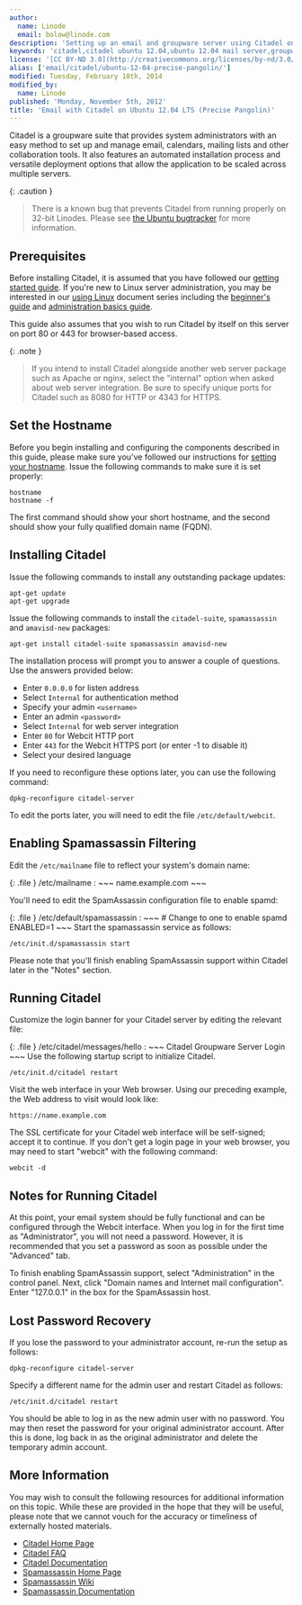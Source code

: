 ```yaml
---
author:
  name: Linode
  email: bolow@linode.com
description: 'Setting up an email and groupware server using Citadel on an Ubuntu 12.04 LTS (Precise Pangolin) Linode VPS.'
keywords: 'citadel,citadel ubuntu 12.04,ubuntu 12.04 mail server,groupware,email server'
license: '[CC BY-ND 3.0](http://creativecommons.org/licenses/by-nd/3.0/us/)'
alias: ['email/citadel/ubuntu-12-04-precise-pangolin/']
modified: Tuesday, February 18th, 2014
modified_by:
  name: Linode
published: 'Monday, November 5th, 2012'
title: 'Email with Citadel on Ubuntu 12.04 LTS (Precise Pangolin)'
---
```


Citadel is a groupware suite that provides system administrators with an easy method to set up and manage email, calendars, mailing lists and other collaboration tools. It also features an automated installation process and versatile deployment options that allow the application to be scaled across multiple servers.

{: .caution }
>
> There is a known bug that prevents Citadel from running properly on 32-bit Linodes. Please see [the Ubuntu bugtracker](https://bugs.launchpad.net/ubuntu/+source/citadel/+bug/911732) for more information.

Prerequisites
-------------

Before installing Citadel, it is assumed that you have followed our [getting started guide](/docs/getting-started/). If you're new to Linux server administration, you may be interested in our [using Linux](/docs/using-linux/) document series including the [beginner's guide](/docs/beginners-guide/) and [administration basics guide](/docs/using-linux/administration-basics).

This guide also assumes that you wish to run Citadel by itself on this server on port 80 or 443 for browser-based access.

{: .note }
>
> If you intend to install Citadel alongside another web server package such as Apache or nginx, select the "internal" option when asked about web server integration. Be sure to specify unique ports for Citadel such as 8080 for HTTP or 4343 for HTTPS.

Set the Hostname
----------------

Before you begin installing and configuring the components described in this guide, please make sure you've followed our instructions for [setting your hostname](/docs/getting-started#sph_set-the-hostname). Issue the following commands to make sure it is set properly:

    hostname
    hostname -f

The first command should show your short hostname, and the second should show your fully qualified domain name (FQDN).

Installing Citadel
------------------

Issue the following commands to install any outstanding package updates:

    apt-get update
    apt-get upgrade

Issue the following commands to install the `citadel-suite`, `spamassassin` and `amavisd-new` packages:

    apt-get install citadel-suite spamassassin amavisd-new 

The installation process will prompt you to answer a couple of questions. Use the answers provided below:

-   Enter `0.0.0.0` for listen address
-   Select `Internal` for authentication method
-   Specify your admin `<username>`
-   Enter an admin `<password>`
-   Select `Internal` for web server integration
-   Enter `80` for Webcit HTTP port
-   Enter `443` for the Webcit HTTPS port (or enter -1 to disable it)
-   Select your desired language

If you need to reconfigure these options later, you can use the following command:

    dpkg-reconfigure citadel-server

To edit the ports later, you will need to edit the file `/etc/default/webcit`.

Enabling Spamassassin Filtering
-------------------------------

Edit the `/etc/mailname` file to reflect your system's domain name:

{: .file }
/etc/mailname
:   ~~~
    name.example.com
    ~~~

You'll need to edit the SpamAssassin configuration file to enable spamd:

{: .file }
/etc/default/spamassassin
:   ~~~
    # Change to one to enable spamd
    ENABLED=1
    ~~~
Start the spamassassin service as follows:

    /etc/init.d/spamassassin start

Please note that you'll finish enabling SpamAssassin support within Citadel later in the "Notes" section.

Running Citadel
---------------

Customize the login banner for your Citadel server by editing the relevant file:

{: .file }
/etc/citadel/messages/hello
:   ~~~
    Citadel Groupware Server Login
    ~~~
Use the following startup script to initialize Citadel.

    /etc/init.d/citadel restart 

Visit the web interface in your Web browser. Using our preceding example, the Web address to visit would look like:

    https://name.example.com

The SSL certificate for your Citadel web interface will be self-signed; accept it to continue. If you don't get a login page in your web browser, you may need to start "webcit" with the following command:

    webcit -d 

Notes for Running Citadel
-------------------------

At this point, your email system should be fully functional and can be configured through the Webcit interface. When you log in for the first time as "Administrator", you will not need a password. However, it is recommended that you set a password as soon as possible under the "Advanced" tab.

To finish enabling SpamAssassin support, select "Administration" in the control panel. Next, click "Domain names and Internet mail configuration". Enter "127.0.0.1" in the box for the SpamAssassin host.

Lost Password Recovery
----------------------

If you lose the password to your administrator account, re-run the setup as follows:

    dpkg-reconfigure citadel-server

Specify a different name for the admin user and restart Citadel as follows:

    /etc/init.d/citadel restart

You should be able to log in as the new admin user with no password. You may then reset the password for your original administrator account. After this is done, log back in as the original administrator and delete the temporary admin account.

More Information
----------------

You may wish to consult the following resources for additional information on this topic. While these are provided in the hope that they will be useful, please note that we cannot vouch for the accuracy or timeliness of externally hosted materials.

- [Citadel Home Page](http://www.citadel.org/doku.php)
- [Citadel FAQ](http://www.citadel.org/doku.php?id=faq:start)
- [Citadel Documentation](http://www.citadel.org/doku.php?id=documentation:start)
- [Spamassassin Home Page](http://spamassassin.apache.org/)
- [Spamassassin Wiki](http://wiki.apache.org/spamassassin/)
- [Spamassassin Documentation](http://spamassassin.apache.org/doc.html)




